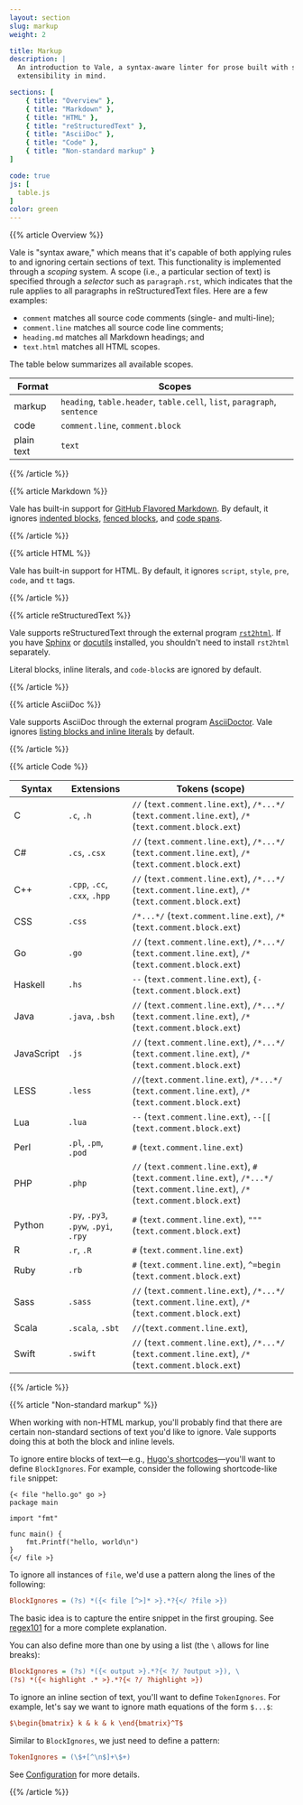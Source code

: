 ```yaml
---
layout: section
slug: markup
weight: 2

title: Markup
description: |
  An introduction to Vale, a syntax-aware linter for prose built with speed and
  extensibility in mind.

sections: [
    { title: "Overview" },
    { title: "Markdown" },
    { title: "HTML" },
    { title: "reStructuredText" },
    { title: "AsciiDoc" },
    { title: "Code" },
    { title: "Non-standard markup" }
]

code: true
js: [
  table.js
]
color: green
---
```


{{% article Overview %}}

Vale is "syntax aware," which means that it's capable of both applying rules to and ignoring certain sections of text. This functionality is implemented through a *scoping* system. A scope (i.e., a particular section of text) is specified through a *selector* such as `paragraph.rst`, which indicates that the rule applies to all paragraphs in reStructuredText files. Here are a few examples:

- `comment` matches all source code comments (single- and multi-line);
- `comment.line` matches all source code line comments;
- `heading.md` matches all Markdown headings; and
- `text.html` matches all HTML scopes.

The table below summarizes all available scopes.

|   Format   |                             Scopes                                        |
|------------|---------------------------------------------------------------------------|
|   markup   | `heading`, `table.header`, `table.cell`, `list`, `paragraph`, `sentence`  |
|    code    | `comment.line`, `comment.block`                                           |
| plain text | `text`                                                                    |

{{% /article %}}

{{% article Markdown %}}

Vale has built-in support for [GitHub Flavored Markdown](https://github.github.com/gfm/). By default, it ignores [indented blocks](https://github.github.com/gfm/#indented-code-blocks), [fenced blocks](https://github.github.com/gfm/#fenced-code-blocks), and [code spans](https://github.github.com/gfm/#code-spans).

{{% /article %}}

{{% article HTML %}}

Vale has built-in support for HTML. By default, it ignores `script`, `style`, `pre`, `code`, and `tt` tags.

{{% /article %}}

{{% article reStructuredText %}}

Vale supports reStructuredText through the external program [`rst2html`](http://docutils.sourceforge.net/docs/user/tools.html#rst2html-py). If you have [Sphinx](http://www.sphinx-doc.org/en/stable/) or [docutils](http://docutils.sourceforge.net/) installed, you shouldn't need to install `rst2html` separately.

Literal blocks, inline literals, and `code-block`s are ignored by default.

{{% /article %}}

{{% article AsciiDoc %}}

Vale supports AsciiDoc through the external program [AsciiDoctor](https://rubygems.org/gems/asciidoctor). Vale ignores [listing blocks and inline literals](https://asciidoctor.org/docs/asciidoc-syntax-quick-reference/#source-code) by default.

{{% /article %}}

{{% article Code %}}

<!-- vale 18F.UnexpandedAcronyms = NO -->

|   Syntax   |          Extensions         |                                                        Tokens (scope)                                                       |
|----------|---------------------------|---------------------------------------------------------------------------------------------------------------------------|
| C          | `.c`, `.h`                      | `//` (`text.comment.line.ext`), `/*...*/` (`text.comment.line.ext`), `/*` (`text.comment.block.ext`)                              |
| C#         | `.cs`, `.csx`                   | `//` (`text.comment.line.ext`), `/*...*/` (`text.comment.line.ext`), `/*` (`text.comment.block.ext`)                              |
| C++        | `.cpp`, `.cc`, `.cxx`, `.hpp`       | `//` (`text.comment.line.ext`), `/*...*/` (`text.comment.line.ext`), `/*` (`text.comment.block.ext`)                              |
| CSS        | `.css`                        | `/*...*/` (`text.comment.line.ext`), `/*` (`text.comment.block.ext`)                                                            |
| Go         | `.go`                         | `//` (`text.comment.line.ext`), `/*...*/` (`text.comment.line.ext`), `/*` (`text.comment.block.ext`)                              |
| Haskell    | `.hs`                         | `--` (`text.comment.line.ext`), `{-` (`text.comment.block.ext`)                                                                 |
| Java       | `.java`, `.bsh`                 | `//` (`text.comment.line.ext`), `/*...*/` (`text.comment.line.ext`), `/*` (`text.comment.block.ext`)                              |
| JavaScript | `.js`                         | `//` (`text.comment.line.ext`), `/*...*/` (`text.comment.line.ext`), `/*` (`text.comment.block.ext`)                              |
| LESS       | `.less`                       | `//`(`text.comment.line.ext`), `/*...*/` (`text.comment.line.ext`), `/*` (`text.comment.block.ext`)                               |
| Lua        | `.lua`                        | `--` (`text.comment.line.ext`), `--[[` (`text.comment.block.ext`)                                                               |
| Perl       | `.pl`, `.pm`, `.pod`              | `#` (`text.comment.line.ext`)                                                                                                 |
| PHP        | `.php`                        | `//` (`text.comment.line.ext`), `#` (`text.comment.line.ext`), `/*...*/` (`text.comment.line.ext`), `/*` (`text.comment.block.ext`) |
| Python     | `.py`, `.py3`, `.pyw`, `.pyi`, `.rpy` | `#` (`text.comment.line.ext`), `"""` (`text.comment.block.ext`)                                                                 |
| R          | `.r`, `.R`                      | `#` (`text.comment.line.ext`)                                                                                                 |
| Ruby       | `.rb`                         | `#` (`text.comment.line.ext`), `^=begin` (`text.comment.block.ext`)                                                             |
| Sass       | `.sass`                       | `//` (`text.comment.line.ext`), `/*...*/` (`text.comment.line.ext`), `/*` (`text.comment.block.ext`)                              |
| Scala      | `.scala`, `.sbt`                | `//`(`text.comment.line.ext`),                                                                                                |
| Swift      | `.swift`                      | `//` (`text.comment.line.ext`), `/*...*/` (`text.comment.line.ext`), `/*` (`text.comment.block.ext`)

{{% /article %}}

{{% article "Non-standard markup" %}}

When working with non-HTML markup, you'll probably find that there are certain non-standard sections of text you'd like to ignore. Vale supports doing this at both the block and inline levels.

To ignore entire blocks of text&mdash;e.g., [Hugo's shortcodes](https://gohugo.io/content-management/shortcodes/)&mdash;you'll want to define `BlockIgnores`. For example, consider the following shortcode-like `file` snippet:

```shell
{< file "hello.go" go >}
package main

import "fmt"

func main() {
    fmt.Printf("hello, world\n")
}
{</ file >}
```

To ignore all instances of `file`, we'd use a pattern along the lines of the following:

```ini
BlockIgnores = (?s) *({< file [^>]* >}.*?{</ ?file >})
```

The basic idea is to capture the entire snippet in the first grouping. See [regex101](https://regex101.com/r/mFM0kZ/1/) for a more complete explanation.

You can also define more than one by using a list (the `\` allows for line breaks):

```ini
BlockIgnores = (?s) *({< output >}.*?{< ?/ ?output >}), \
(?s) *({< highlight .* >}.*?{< ?/ ?highlight >})
```

To ignore an inline section of text, you'll want to define `TokenIgnores`. For example, let's say we want to ignore math equations of the form `$...$`:

```ini
$\begin{bmatrix} k & k & k \end{bmatrix}^T$
```

Similar to `BlockIgnores`, we just need to define a pattern:

```ini
TokenIgnores = (\$+[^\n$]+\$+)
```

See [Configuration](/vale/config/) for more details.

{{% /article %}}
